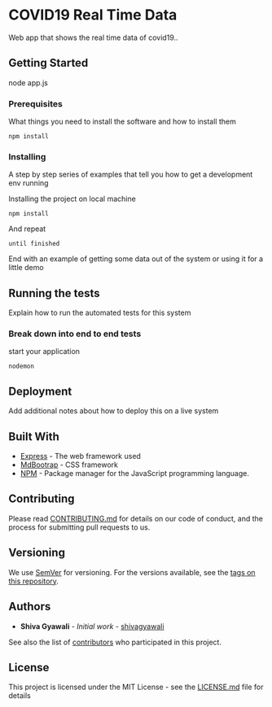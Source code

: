 # COVID19 Real Time Data

Web app that shows the real time data of covid19..

## Getting Started

node app.js

### Prerequisites

What things you need to install the software and how to install them

```
npm install
```

### Installing

A step by step series of examples that tell you how to get a development env running

Installing the project on local machine

```
npm install
```

And repeat

```
until finished
```

End with an example of getting some data out of the system or using it for a little demo

## Running the tests

Explain how to run the automated tests for this system

### Break down into end to end tests



start your application 

```
nodemon
```

## Deployment

Add additional notes about how to deploy this on a live system

## Built With

* [Express](https://expressjs.com/) - The web framework used
* [MdBootrap](https://mdbootstrap.com/) - CSS framework
* [NPM](https://www.npmjs.com/) - Package manager for the JavaScript programming language.

## Contributing

Please read [CONTRIBUTING.md](https://gist.github.com/PurpleBooth/b24679402957c63ec426) for details on our code of conduct, and the process for submitting pull requests to us.

## Versioning

We use [SemVer](http://semver.org/) for versioning. For the versions available, see the [tags on this repository](https://github.com/your/project/tags). 

## Authors

* **Shiva Gyawali** - *Initial work* - [shivagyawali](https://github.com/shivagyawali)

See also the list of [contributors](https://github.com/your/project/contributors) who participated in this project.

## License

This project is licensed under the MIT License - see the [LICENSE.md](LICENSE.md) file for details

